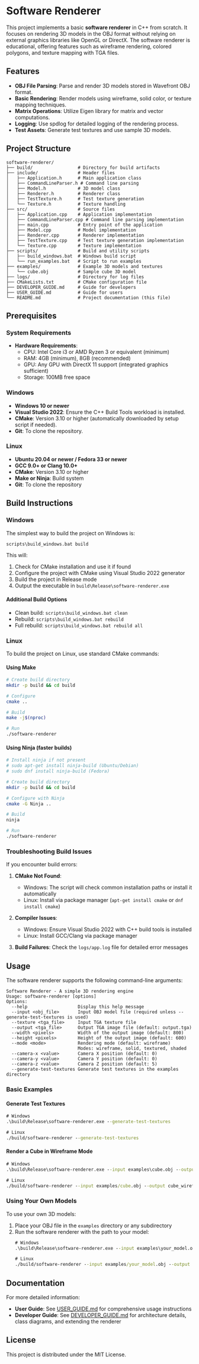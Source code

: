 # Software Renderer

This project implements a basic **software renderer** in C++ from scratch. It focuses on rendering 3D models in the OBJ format without relying on external graphics libraries like OpenGL or DirectX. The software renderer is educational, offering features such as wireframe rendering, colored polygons, and texture mapping with TGA files.

## Features
- **OBJ File Parsing**: Parse and render 3D models stored in Wavefront OBJ format.
- **Basic Rendering**: Render models using wireframe, solid color, or texture mapping techniques.
- **Matrix Operations**: Utilize Eigen library for matrix and vector computations.
- **Logging**: Use spdlog for detailed logging of the rendering process.
- **Test Assets**: Generate test textures and use sample 3D models.

## Project Structure
```
software-renderer/
├── build/                 # Directory for build artifacts
├── include/               # Header files
│   ├── Application.h      # Main application class
│   ├── CommandLineParser.h # Command line parsing
│   ├── Model.h            # 3D model class
│   ├── Renderer.h         # Renderer class
│   ├── TestTexture.h      # Test texture generation
│   └── Texture.h          # Texture handling
├── src/                   # Source files
│   ├── Application.cpp    # Application implementation
│   ├── CommandLineParser.cpp # Command line parsing implementation
│   ├── main.cpp           # Entry point of the application
│   ├── Model.cpp          # Model implementation
│   ├── Renderer.cpp       # Renderer implementation
│   ├── TestTexture.cpp    # Test texture generation implementation
│   └── Texture.cpp        # Texture implementation
├── scripts/               # Build and utility scripts
│   ├── build_windows.bat  # Windows build script
│   └── run_examples.bat   # Script to run examples
├── examples/              # Example 3D models and textures
│   └── cube.obj           # Sample cube 3D model
├── logs/                  # Directory for log files
├── CMakeLists.txt         # CMake configuration file
├── DEVELOPER_GUIDE.md     # Guide for developers
├── USER_GUIDE.md          # Guide for users
└── README.md              # Project documentation (this file)
```

## Prerequisites

### System Requirements
- **Hardware Requirements**:
  - CPU: Intel Core i3 or AMD Ryzen 3 or equivalent (minimum)
  - RAM: 4GB (minimum), 8GB (recommended)
  - GPU: Any GPU with DirectX 11 support (integrated graphics sufficient)
  - Storage: 100MB free space

### Windows
- **Windows 10 or newer**
- **Visual Studio 2022**: Ensure the C++ Build Tools workload is installed.
- **CMake**: Version 3.10 or higher (automatically downloaded by setup script if needed).
- **Git**: To clone the repository.

### Linux
- **Ubuntu 20.04 or newer / Fedora 33 or newer**
- **GCC 9.0+ or Clang 10.0+**
- **CMake**: Version 3.10 or higher
- **Make or Ninja**: Build system
- **Git**: To clone the repository

## Build Instructions

### Windows
The simplest way to build the project on Windows is:

```cmd
scripts\build_windows.bat build
```

This will:
1. Check for CMake installation and use it if found
2. Configure the project with CMake using Visual Studio 2022 generator
3. Build the project in Release mode
4. Output the executable in `build\Release\software-renderer.exe`

#### Additional Build Options
- Clean build: `scripts\build_windows.bat clean`
- Rebuild: `scripts\build_windows.bat rebuild`
- Full rebuild: `scripts\build_windows.bat rebuild all`

### Linux
To build the project on Linux, use standard CMake commands:

#### Using Make
```bash
# Create build directory
mkdir -p build && cd build

# Configure
cmake ..

# Build
make -j$(nproc)

# Run
./software-renderer
```

#### Using Ninja (faster builds)
```bash
# Install ninja if not present
# sudo apt-get install ninja-build (Ubuntu/Debian)
# sudo dnf install ninja-build (Fedora)

# Create build directory
mkdir -p build && cd build

# Configure with Ninja
cmake -G Ninja ..

# Build
ninja

# Run
./software-renderer
```

### Troubleshooting Build Issues

If you encounter build errors:

1. **CMake Not Found**: 
   - Windows: The script will check common installation paths or install it automatically
   - Linux: Install via package manager (`apt-get install cmake` or `dnf install cmake`)

2. **Compiler Issues**: 
   - Windows: Ensure Visual Studio 2022 with C++ build tools is installed
   - Linux: Install GCC/Clang via package manager

3. **Build Failures**: Check the `logs/app.log` file for detailed error messages

## Usage

The software renderer supports the following command-line arguments:

```
Software Renderer - A simple 3D rendering engine
Usage: software-renderer [options]
Options:
  --help                   Display this help message
  --input <obj_file>       Input OBJ model file (required unless --generate-test-textures is used)
  --texture <tga_file>     Input TGA texture file
  --output <tga_file>      Output TGA image file (default: output.tga)
  --width <pixels>         Width of the output image (default: 800)
  --height <pixels>        Height of the output image (default: 600)
  --mode <mode>            Rendering mode (default: wireframe)
                           Modes: wireframe, solid, textured, shaded
  --camera-x <value>       Camera X position (default: 0)
  --camera-y <value>       Camera Y position (default: 0)
  --camera-z <value>       Camera Z position (default: 5)
  --generate-test-textures Generate test textures in the examples directory
```

### Basic Examples

#### Generate Test Textures
```cmd
# Windows
.\build\Release\software-renderer.exe --generate-test-textures

# Linux
./build/software-renderer --generate-test-textures
```

#### Render a Cube in Wireframe Mode
```cmd
# Windows
.\build\Release\software-renderer.exe --input examples\cube.obj --output cube_wireframe.tga --mode wireframe

# Linux
./build/software-renderer --input examples/cube.obj --output cube_wireframe.tga --mode wireframe
```

### Using Your Own Models

To use your own 3D models:

1. Place your OBJ file in the `examples` directory or any subdirectory
2. Run the software renderer with the path to your model:
   ```cmd
   # Windows
   .\build\Release\software-renderer.exe --input examples\your_model.obj --output your_model.tga --mode solid
   
   # Linux
   ./build/software-renderer --input examples/your_model.obj --output your_model.tga --mode solid
   ```

## Documentation

For more detailed information:
- **User Guide**: See [USER_GUIDE.md](USER_GUIDE.md) for comprehensive usage instructions
- **Developer Guide**: See [DEVELOPER_GUIDE.md](DEVELOPER_GUIDE.md) for architecture details, class diagrams, and extending the renderer

## License

This project is distributed under the MIT License.
